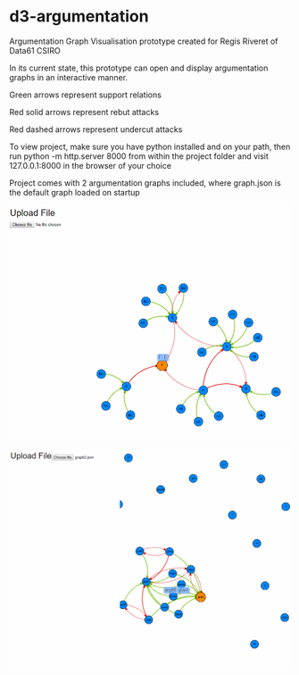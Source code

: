 # d3-argumentation
Argumentation Graph Visualisation prototype created for Regis Riveret of Data61 CSIRO


In its current state, this prototype can open and display argumentation graphs in
an interactive manner.


Green arrows represent support relations

Red solid arrows represent rebut attacks

Red dashed arrows represent undercut attacks


To view project, make sure you have python installed and on your path, then 
run python -m http.server 8000 from within the project folder and visit 127.0.0.1:8000 in the browser of your choice


Project comes with 2 argumentation graphs included, where graph.json is the default 
graph loaded on startup


![Graph 1](scr-1.png)


![Graph 2](scr-2.png)
